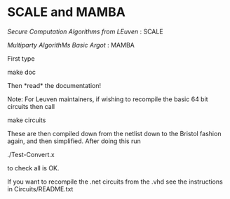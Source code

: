 
# SCALE and MAMBA

*Secure Computation Algorithms from LEuven* : SCALE

*Multiparty AlgorithMs Basic Argot*         : MAMBA


First type
<p>
        make doc
</p>
Then *read* the documentation!

Note: For Leuven maintainers, if wishing to recompile the basic 64 bit 
circuits then call
<p>
        make circuits
</p>
These are then compiled down from the netlist down to the Bristol
fashion again, and then simplified. After doing this run
<p>
        ./Test-Convert.x
</p>
to check all is OK.


If you want to recompile the .net circuits from the .vhd see the
instructions in Circuits/README.txt


